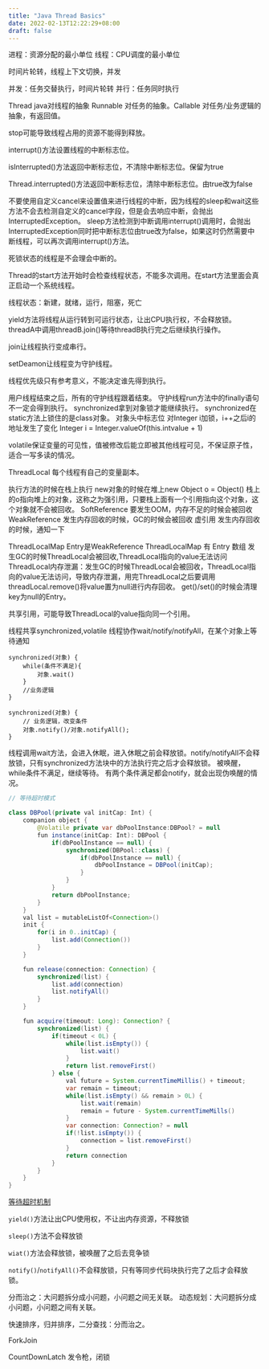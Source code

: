 ```yaml
---
title: "Java Thread Basics"
date: 2022-02-13T12:22:29+08:00
draft: false
---
```


进程：资源分配的最小单位
线程：CPU调度的最小单位

时间片轮转，线程上下文切换，并发

并发：任务交替执行，时间片轮转
并行：任务同时执行

Thread java对线程的抽象
Runnable 对任务的抽象。Callable 对任务/业务逻辑的抽象，有返回值。

stop可能导致线程占用的资源不能得到释放。

interrupt()方法设置线程的中断标志位。

isInterrupted()方法返回中断标志位，不清除中断标志位。保留为true

Thread.interrupted()方法返回中断标志位，清除中断标志位。由true改为false

不要使用自定义cancel来设置值来进行线程的中断，因为线程的sleep和wait这些方法不会去检测自定义的cancel字段，但是会去响应中断，会抛出InterruptedException。
sleep方法检测到中断调用interrupt()调用时，会抛出InterruptedException同时把中断标志位由true改为false，如果这时仍然需要中断线程，可以再次调用interrupt()方法。

死锁状态的线程是不会理会中断的。

Thread的start方法开始时会检查线程状态，不能多次调用。在start方法里面会真正启动一个系统线程。

线程状态：新建，就绪，运行，阻塞，死亡

yield方法将线程从运行转到可运行状态，让出CPU执行权，不会释放锁。
threadA中调用threadB.join()等待threadB执行完之后继续执行操作。

join让线程执行变成串行。

setDeamon让线程变为守护线程。

线程优先级只有参考意义，不能决定谁先得到执行。

用户线程结束之后，所有的守护线程跟着结束。
守护线程run方法中的finally语句不一定会得到执行。
synchronized拿到对象锁才能继续执行。
synchronized在static方法上锁住的是class对象。
对象头中标志位
对Integer i加锁，i++之后i的地址发生了变化
Integer i = Integer.valueOf(this.intvalue + 1)

volatile保证变量的可见性，值被修改后能立即被其他线程可见，不保证原子性，适合一写多读的情况。

ThreadLocal 每个线程有自己的变量副本。

执行方法的时候在栈上执行
new对象的时候在堆上new
Object o = Object()
栈上的o指向堆上的对象，这称之为强引用，只要栈上面有一个引用指向这个对象，这个对象就不会被回收。
SoftReference 要发生OOM，内存不足的时候会被回收
WeakReference 发生内存回收的时候，GC的时候会被回收
虚引用 发生内存回收的时候，通知一下

ThreadLocalMap Entry是WeakReference<ThreadLocal>
ThreadLocalMap 有 Entry 数组
发生GC的时候ThreadLocal会被回收,ThreadLocal指向的value无法访问
ThreadLocal内存泄漏：发生GC的时候ThreadLocal会被回收，ThreadLocal指向的value无法访问，导致内存泄漏，用完ThreadLocal之后要调用threadLocal.remove()将value置为null进行内存回收。
get()/set()的时候会清理key为null的Entry。

共享引用，可能导致ThreadLocal的value指向同一个引用。

线程共享synchronized,volatile
线程协作wait/notify/notifyAll，在某个对象上等待通知

```
synchronized(对象) {
    while(条件不满足){
        对象.wait()
    }
    //业务逻辑
}

synchronized(对象) {
    // 业务逻辑，改变条件
    对象.notify()/对象.notifyAll();
}
```

线程调用wait方法，会进入休眠，进入休眠之前会释放锁。notify/notifyAll不会释放锁，只有synchronized方法块中的方法执行完之后才会释放锁。
被唤醒，while条件不满足，继续等待。
有两个条件满足都会notify，就会出现伪唤醒的情况。

```java
// 等待超时模式

class DBPool(private val initCap: Int) {
    companion object {
        @Volatile private var dbPoolInstance:DBPool? = null
        fun instance(initCap: Int): DBPool {
            if(dbPoolInstance == null) {
                synchronized(DBPool::class) {
                    if(dbPoolInstance == null) {
                        dbPoolInstance = DBPool(initCap);
                    }
                }
            }
            return dbPoolInstance;
        }
    }
    val list = mutableListOf<Connection>()
    init {
        for(i in 0..initCap) {
            list.add(Connection())
        }
    }

    fun release(connection: Connection) {
        synchronized(list) {
            list.add(connection)
            list.notifyAll()
        }
    }

    fun acquire(timeout: Long): Connection? {
        synchronized(list) {
            if(timeout < 0L) {
                while(list.isEmpty()) {
                    list.wait()
                }
                return list.removeFirst()
            } else {
                val future = System.currentTimeMillis() + timeout;
                var remain = timeout;
                while(list.isEmpty() && remain > 0L) {
                    list.wait(remain)
                    remain = future - System.currentTimeMills()
                }
                var connection: Connection? = null
                if(!list.isEmpty()) {
                    connection = list.removeFirst()
                }
                return connection
            }
        }
    }
}
```

[等待超时机制](https://github.com/flyfire/JavaWithKotlin/blob/master/src/main/kotlin/com/solarexsoft/coroutinelearning/Hi.kt)

``yield()``方法让出CPU使用权，不让出内存资源，不释放锁

``sleep()``方法不会释放锁

``wiat()``方法会释放锁，被唤醒了之后去竞争锁

``notify()``/``notifyAll()``不会释放锁，只有等同步代码块执行完了之后才会释放锁。

分而治之：大问题拆分成小问题，小问题之间无关联。
动态规划：大问题拆分成小问题，小问题之间有关联。

快速排序，归并排序，二分查找：分而治之。

ForkJoin

CountDownLatch 发令枪，闭锁